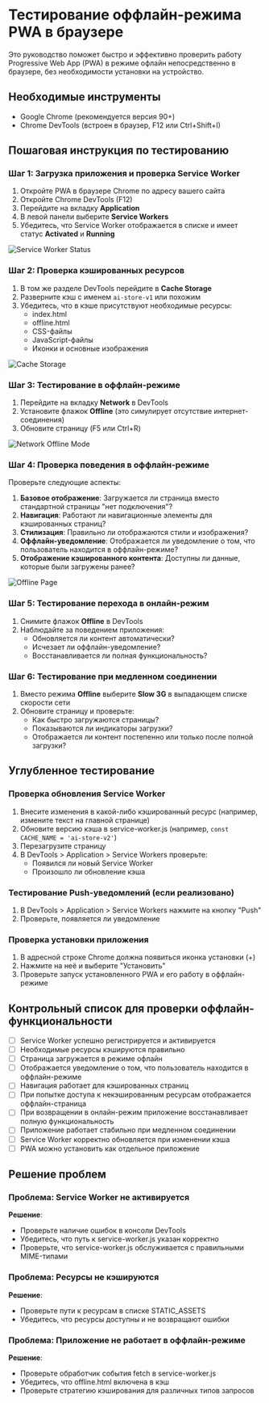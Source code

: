 # Тестирование оффлайн-режима PWA в браузере

Это руководство поможет быстро и эффективно проверить работу Progressive Web App (PWA) в режиме офлайн непосредственно в браузере, без необходимости установки на устройство.

## Необходимые инструменты

- Google Chrome (рекомендуется версия 90+)
- Chrome DevTools (встроен в браузер, F12 или Ctrl+Shift+I)

## Пошаговая инструкция по тестированию

### Шаг 1: Загрузка приложения и проверка Service Worker

1. Откройте PWA в браузере Chrome по адресу вашего сайта
2. Откройте Chrome DevTools (F12)
3. Перейдите на вкладку **Application**
4. В левой панели выберите **Service Workers**
5. Убедитесь, что Service Worker отображается в списке и имеет статус **Activated** и **Running**

![Service Worker Status](../public/images/sw-status.png)

### Шаг 2: Проверка кэшированных ресурсов

1. В том же разделе DevTools перейдите в **Cache Storage**
2. Разверните кэш с именем `ai-store-v1` или похожим
3. Убедитесь, что в кэше присутствуют необходимые ресурсы:
   - index.html
   - offline.html
   - CSS-файлы
   - JavaScript-файлы
   - Иконки и основные изображения

![Cache Storage](../public/images/cache-storage.png)

### Шаг 3: Тестирование в оффлайн-режиме

1. Перейдите на вкладку **Network** в DevTools
2. Установите флажок **Offline** (это симулирует отсутствие интернет-соединения)
3. Обновите страницу (F5 или Ctrl+R)

![Network Offline Mode](../public/images/network-offline.png)

### Шаг 4: Проверка поведения в оффлайн-режиме

Проверьте следующие аспекты:

1. **Базовое отображение**: Загружается ли страница вместо стандартной страницы "нет подключения"?
2. **Навигация**: Работают ли навигационные элементы для кэшированных страниц?
3. **Стилизация**: Правильно ли отображаются стили и изображения?
4. **Оффлайн-уведомление**: Отображается ли уведомление о том, что пользователь находится в оффлайн-режиме?
5. **Отображение кэшированного контента**: Доступны ли данные, которые были загружены ранее?

![Offline Page](../public/images/offline-page.png)

### Шаг 5: Тестирование перехода в онлайн-режим

1. Снимите флажок **Offline** в DevTools
2. Наблюдайте за поведением приложения:
   - Обновляется ли контент автоматически?
   - Исчезает ли оффлайн-уведомление?
   - Восстанавливается ли полная функциональность?

### Шаг 6: Тестирование при медленном соединении

1. Вместо режима **Offline** выберите **Slow 3G** в выпадающем списке скорости сети
2. Обновите страницу и проверьте:
   - Как быстро загружаются страницы?
   - Показываются ли индикаторы загрузки?
   - Отображается ли контент постепенно или только после полной загрузки?

## Углубленное тестирование

### Проверка обновления Service Worker

1. Внесите изменения в какой-либо кэшированный ресурс (например, измените текст на главной странице)
2. Обновите версию кэша в service-worker.js (например, `const CACHE_NAME = 'ai-store-v2'`)
3. Перезагрузите страницу
4. В DevTools > Application > Service Workers проверьте:
   - Появился ли новый Service Worker
   - Произошло ли обновление кэша

### Тестирование Push-уведомлений (если реализовано)

1. В DevTools > Application > Service Workers нажмите на кнопку "Push"
2. Проверьте, появляется ли уведомление

### Проверка установки приложения

1. В адресной строке Chrome должна появиться иконка установки (+)
2. Нажмите на неё и выберите "Установить"
3. Проверьте запуск установленного PWA и его работу в оффлайн-режиме

## Контрольный список для проверки оффлайн-функциональности

- [ ] Service Worker успешно регистрируется и активируется
- [ ] Необходимые ресурсы кэшируются правильно
- [ ] Страница загружается в режиме офлайн
- [ ] Отображается уведомление о том, что пользователь находится в оффлайн-режиме
- [ ] Навигация работает для кэшированных страниц
- [ ] При попытке доступа к некэшированным ресурсам отображается оффлайн-страница
- [ ] При возвращении в онлайн-режим приложение восстанавливает полную функциональность
- [ ] Приложение работает стабильно при медленном соединении
- [ ] Service Worker корректно обновляется при изменении кэша
- [ ] PWA можно установить как отдельное приложение

## Решение проблем

### Проблема: Service Worker не активируется

**Решение**: 
- Проверьте наличие ошибок в консоли DevTools
- Убедитесь, что путь к service-worker.js указан корректно
- Проверьте, что service-worker.js обслуживается с правильными MIME-типами

### Проблема: Ресурсы не кэшируются

**Решение**:
- Проверьте пути к ресурсам в списке STATIC_ASSETS
- Убедитесь, что ресурсы доступны и не возвращают ошибки

### Проблема: Приложение не работает в оффлайн-режиме

**Решение**:
- Проверьте обработчик события fetch в service-worker.js
- Убедитесь, что offline.html включена в кэш
- Проверьте стратегию кэширования для различных типов запросов